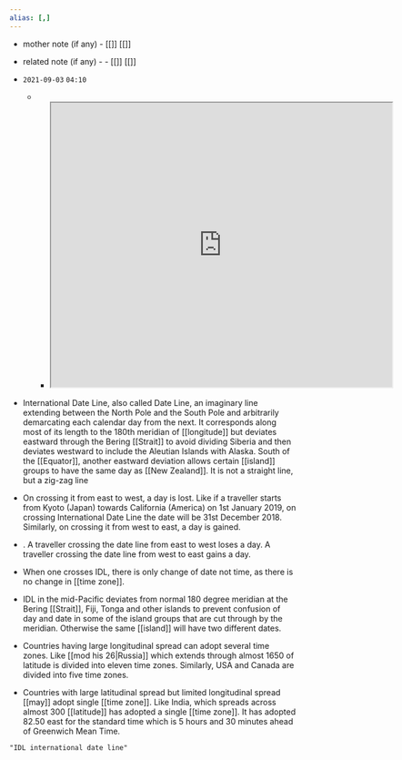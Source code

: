 ```yaml
---
alias: [,]
---
```

- mother note (if any)
		- [[]] [[]]
- related note (if any) -
		- [[]] [[]]


- `2021-09-03`  `04:10`
	- - <iframe src="https://en.wikipedia.org/wiki/International_Date_Line" width="600" height="500" ></iframe>
- International Date Line, also called Date Line, an imaginary line extending between the North Pole and the South Pole and arbitrarily demarcating each calendar day from the next. It corresponds along most of its length to the 180th meridian of [[longitude]] but deviates eastward through the Bering [[Strait]] to avoid dividing Siberia and then deviates westward to include the Aleutian Islands with Alaska. South of the [[Equator]], another eastward deviation allows certain [[island]] groups to have the same day as [[New Zealand]]. It is not a straight line, but a zig-zag line 
- On crossing it from east to west, a day is lost. Like if a traveller starts from Kyoto (Japan) towards California (America) on 1st January 2019, on crossing International Date Line the date will be 31st December 2018. Similarly, on crossing it from west to east, a day is gained.
- . A traveller crossing the date line from east to west loses a day. A traveller crossing the date line from west to east gains a day.
- When one crosses IDL, there is only change of date not time, as there is no change in [[time zone]].
- IDL in the mid-Pacific deviates from normal 180 degree meridian at the Bering [[Strait]], Fiji, Tonga and other islands to prevent confusion of day and date in some of the island groups that are cut through by the meridian. Otherwise the same [[island]] will have two different dates.
- Countries having large longitudinal spread can adopt several time zones. Like [[mod his 26|Russia]] which extends through almost 1650 of latitude is divided into eleven time zones. Similarly, USA and Canada are divided into five time zones.
- Countries with large latitudinal spread but limited longitudinal spread [[may]] adopt single [[time zone]]. Like India, which spreads across almost 300 [[latitude]] has adopted a single [[time zone]]. It has adopted 82.50 east for the standard time which is 5 hours and 30 minutes ahead of Greenwich Mean Time.

```query
"IDL international date line"
```